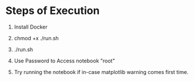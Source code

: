 # Steps of Execution #

1) Install Docker

2) chmod +x ./run.sh

3) ./run.sh

4) Use Password to Access notebook "root"

5) Try running the notebook if in-case matplotlib warning comes first time.



